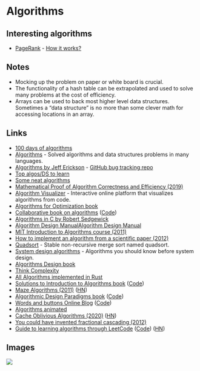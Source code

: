 # Algorithms

## Interesting algorithms

- [PageRank](http://en.wikipedia.org/wiki/PageRank) - [How it works?](http://qr.ae/TUpCVB)

## Notes

- Mocking up the problem on paper or white board is crucial.
- The functionality of a hash table can be extrapolated and used to solve many problems at the cost of efficiency.
- Arrays can be used to back most higher level data structures. Sometimes a “data structure” is no more than some clever math for accessing locations in an array.

## Links

- [100 days of algorithms](https://github.com/coells/100days)
- [Algorithms](https://github.com/marcosfede/algorithms) - Solved algorithms and data structures problems in many languages.
- [Algorithms by Jeff Erickson](http://jeffe.cs.illinois.edu/teaching/algorithms/) - [GitHub bug tracking repo](https://github.com/jeffgerickson/algorithms)
- [Top algos/DS to learn](https://www.reddit.com/r/compsci/comments/5uz9lb/top_algorithmsdata_structuresconcepts_every/ddy8azz/)
- [Some neat algorithms](https://www.nayuki.io/category/programming)
- [Mathematical Proof of Algorithm Correctness and Efficiency (2019)](https://stackabuse.com/mathematical-proof-of-algorithm-correctness-and-efficiency/)
- [Algorithm Visualizer](https://github.com/algorithm-visualizer/algorithm-visualizer) - Interactive online platform that visualizes algorithms from code.
- [Algorithms for Optimization book](https://mitpress.mit.edu/books/algorithms-optimization)
- [Collaborative book on algorithms](https://www.algorithm-archive.org/) ([Code](https://github.com/algorithm-archivists/algorithm-archive))
- [Algorithms in C by Robert Sedgewick](http://index-of.co.uk/Algorithms/Algorithms%20in%20C.pdf)
- [Algorithm Design ManualAlgorithm Design Manual](http://mimoza.marmara.edu.tr/~msakalli/cse706_12/SkienaTheAlgorithmDesignManual.pdf)
- [MIT Introduction to Algorithms course (2011)](https://ocw.mit.edu/courses/electrical-engineering-and-computer-science/6-006-introduction-to-algorithms-fall-2011/)
- [How to implement an algorithm from a scientific paper (2012)](http://codecapsule.com/2012/01/18/how-to-implement-a-paper/)
- [Quadsort](https://github.com/scandum/quadsort) - Stable non-recursive merge sort named quadsort.
- [System design algorithms](https://github.com/resumejob/system-design-algorithms) - Algorithms you should know before system design.
- [Algorithms Design book](http://www.cs.sjtu.edu.cn/~jiangli/teaching/CS222/files/materials/Algorithm%20Design.pdf)
- [Think Complexity](http://greenteapress.com/complexity/html/index.html)
- [All Algorithms implemented in Rust](https://github.com/TheAlgorithms/Rust)
- [Solutions to Introduction to Algorithms book](https://walkccc.github.io/CLRS/) ([Code](https://github.com/walkccc/CLRS))
- [Maze Algorithms (2011)](https://www.jamisbuck.org/mazes/) ([HN](https://news.ycombinator.com/item?id=23429368))
- [Algorithmic Design Paradigms book](https://page.skerritt.blog/algorithms/) ([Code](https://github.com/brandonskerritt/AlgorithmsBook))
- [Words and buttons Online Blog](https://wordsandbuttons.online/) ([Code](https://github.com/akalenuk/wordsandbuttons))
- [Algorithms animated](https://www.chrislaux.com/)
- [Cache Oblivious Algorithms (2020)](https://jiahai-feng.github.io/posts/cache-oblivious-algorithms/) ([HN](https://news.ycombinator.com/item?id=23662434))
- [You could have invented fractional cascading (2012)](http://blog.ezyang.com/2012/03/you-could-have-invented-fractional-cascading/)
- [Guide to learning algorithms through LeetCode](https://labuladong.gitbook.io/algo-en/) ([Code](https://github.com/labuladong/fucking-algorithm/tree/english)) ([HN](https://news.ycombinator.com/item?id=24167297))

## Images

![](http://i0.wp.com/www.jessicayung.com/wp-content/uploads/2016/08/screenshot-5.png?fit=1618%2C1130)
